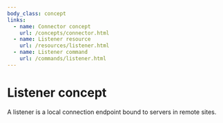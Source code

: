 ```yaml
---
body_class: concept
links:
  - name: Connector concept
    url: /concepts/connector.html
  - name: Listener resource
    url: /resources/listener.html
  - name: Listener command
    url: /commands/listener.html
---
```


# Listener concept

<section>

A listener is a local connection endpoint bound to servers
in remote sites.

</section>
